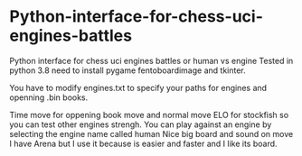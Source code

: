 # Python-interface-for-chess-uci-engines-battles
Python interface for chess uci engines battles or human vs engine
Tested in python 3.8 need to install pygame fentoboardimage and tkinter.

You have to modify engines.txt to specify your paths for engines and openning .bin books. 

Time move for oppening book move and normal move
ELO for stockfish so you can test other engines strengh.
You can play against an engine by selecting the engine name called human
Nice big board and sound on move
I have Arena but I use it because is easier and faster and I like its board.



